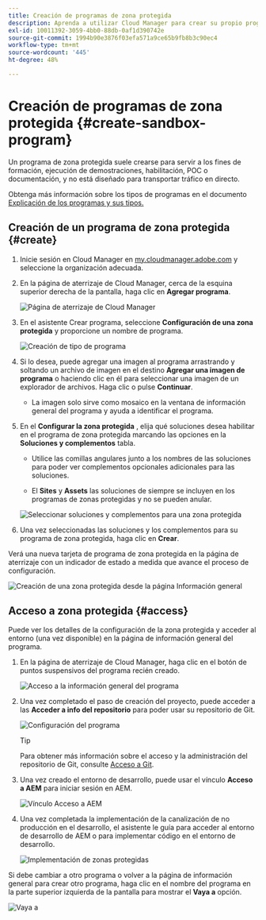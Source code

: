 ```yaml
---
title: Creación de programas de zona protegida
description: Aprenda a utilizar Cloud Manager para crear su propio programa de zona protegida para formación, demostración, POC u otros fines que no sean de producción.
exl-id: 10011392-3059-4bb0-88db-0af1d390742e
source-git-commit: 1994b90e3876f03efa571a9ce65b9fb8b3c90ec4
workflow-type: tm+mt
source-wordcount: '445'
ht-degree: 48%

---
```


# Creación de programas de zona protegida {#create-sandbox-program}

Un programa de zona protegida suele crearse para servir a los fines de formación, ejecución de demostraciones, habilitación, POC o documentación, y no está diseñado para transportar tráfico en directo.

Obtenga más información sobre los tipos de programas en el documento [Explicación de los programas y sus tipos.](program-types.md)

## Creación de un programa de zona protegida {#create}

1. Inicie sesión en Cloud Manager en [my.cloudmanager.adobe.com](https://my.cloudmanager.adobe.com/) y seleccione la organización adecuada.

1. En la página de aterrizaje de Cloud Manager, cerca de la esquina superior derecha de la pantalla, haga clic en **Agregar programa**.

   ![Página de aterrizaje de Cloud Manager](assets/cloud-manager-my-programs.png)

1. En el asistente Crear programa, seleccione **Configuración de una zona protegida** y proporcione un nombre de programa.

   ![Creación de tipo de programa](assets/create-sandbox.png)

1. Si lo desea, puede agregar una imagen al programa arrastrando y soltando un archivo de imagen en el destino **Agregar una imagen de programa** o haciendo clic en él para seleccionar una imagen de un explorador de archivos. Haga clic o pulse **Continuar**.

   * La imagen solo sirve como mosaico en la ventana de información general del programa y ayuda a identificar el programa.

1. En el **Configurar la zona protegida** , elija qué soluciones desea habilitar en el programa de zona protegida marcando las opciones en la **Soluciones y complementos** tabla.

   * Utilice las comillas angulares junto a los nombres de las soluciones para poder ver complementos opcionales adicionales para las soluciones.

   * El **Sites** y **Assets** las soluciones de siempre se incluyen en los programas de zonas protegidas y no se pueden anular.

   ![Seleccionar soluciones y complementos para una zona protegida](assets/sandbox-solutions-add-ons.png)

1. Una vez seleccionadas las soluciones y los complementos para su programa de zona protegida, haga clic en **Crear**.

Verá una nueva tarjeta de programa de zona protegida en la página de aterrizaje con un indicador de estado a medida que avance el proceso de configuración.

![Creación de una zona protegida desde la página Información general](assets/sandbox-setup.png)

## Acceso a zona protegida {#access}

Puede ver los detalles de la configuración de la zona protegida y acceder al entorno (una vez disponible) en la página de información general del programa.

1. En la página de aterrizaje de Cloud Manager, haga clic en el botón de puntos suspensivos del programa recién creado.

   ![Acceso a la información general del programa](assets/program-overview-sandbox.png)

1. Una vez completado el paso de creación del proyecto, puede acceder a las **Acceder a info del repositorio** para poder usar su repositorio de Git.

   ![Configuración del programa](assets/create-program4.png)

   >[!TIP]
   >
   >Para obtener más información sobre el acceso y la administración del repositorio de Git, consulte [Acceso a Git](/help/implementing/cloud-manager/managing-code/accessing-repos.md).

1. Una vez creado el entorno de desarrollo, puede usar el vínculo **Acceso a AEM** para iniciar sesión en AEM.

   ![Vínculo Acceso a AEM](assets/create-program-5.png)

1. Una vez completada la implementación de la canalización de no producción en el desarrollo, el asistente le guía para acceder al entorno de desarrollo de AEM o para implementar código en el entorno de desarrollo.

   ![Implementación de zonas protegidas](assets/create-program-setup-deploy.png)

Si debe cambiar a otro programa o volver a la página de información general para crear otro programa, haga clic en el nombre del programa en la parte superior izquierda de la pantalla para mostrar el **Vaya a** opción.

![Vaya a](assets/create-program-a1.png)
